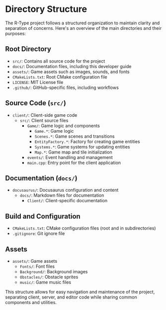 # Directory Structure

The R-Type project follows a structured organization to maintain clarity and separation of concerns. Here's an overview of the main directories and their purposes:

## Root Directory

- `src/`: Contains all source code for the project
- `docs/`: Documentation files, including this developer guide
- `assets/`: Game assets such as images, sounds, and fonts
- `CMakeLists.txt`: Root CMake configuration file
- `LICENSE`: MIT License file
- `.github/`: GitHub-specific files, including workflows

## Source Code (`src/`)

- `client/`: Client-side game code
  - `src/`: Client source files
    - `Game/`: Game logic and components
      - `Game.*`: Game logic
      - `Scenes.*`: Game scenes and transitions
      - `EntityFactory.*`: Factory for creating game entities
      - `Systems.*`: Game systems for updating entities
      - `Map.*`: Game map and tile initialization
    - `events/`: Event handling and management
    - `main.cpp`: Entry point for the client application

## Documentation (`docs/`)

- `docusaurus/`: Docusaurus configuration and content
  - `docs/`: Markdown files for documentation
    - `Client/`: Client-specific documentation

## Build and Configuration

- `CMakeLists.txt`: CMake configuration files (root and in subdirectories)
- `.gitignore`: Git ignore file

## Assets

- `assets/`: Game assets
  - `Fonts/`: Font files
  - `Background/`: Background images
  - `Obstacles/`: Obstacle sprites
  - `music/`: Game music files

This structure allows for easy navigation and maintenance of the project, separating client, server, and editor code while sharing common components and utilities.
